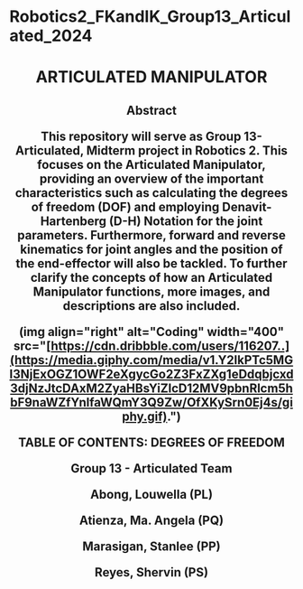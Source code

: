 # Robotics2_FKandIK_Group13_Articulated_2024

<h1 align="center">ARTICULATED MANIPULATOR

<h2 align="center"> Abstract 

   This repository will serve as Group 13-Articulated, Midterm project in Robotics 2. This focuses on the Articulated Manipulator, providing an overview of the important characteristics such as calculating the degrees of freedom (DOF) and employing Denavit-Hartenberg (D-H) Notation for the joint parameters. Furthermore, forward and reverse kinematics for joint angles and the position of the end-effector will also be tackled. To further clarify the concepts of how an Articulated Manipulator functions, more images, and descriptions are also included. 


(img align="right" alt="Coding" width="400" src="[https://cdn.dribbble.com/users/116207..](https://media.giphy.com/media/v1.Y2lkPTc5MGI3NjExOGZ1OWF2eXgycGo2Z3FxZXg1eDdqbjcxd3djNzJtcDAxM2ZyaHBsYiZlcD12MV9pbnRlcm5hbF9naWZfYnlfaWQmY3Q9Zw/OfXKySrn0Ej4s/giphy.gif).")


TABLE OF CONTENTS:
DEGREES OF FREEDOM










Group 13 - Articulated Team 

Abong, Louwella (PL)

Atienza, Ma. Angela (PQ)

Marasigan, Stanlee (PP)

Reyes, Shervin (PS)
